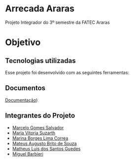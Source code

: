 # Arrecada Araras
Projeto Integrador do 3º semestre da FATEC Araras

# Objetivo 


## Tecnologias utilizadas

Esse projeto foi desenvolvido com as seguintes ferramentas:

## Documentos
[Documentação]())


## Integrantes do Projeto
- [Marcelo Gomes Salvador](https://github.com/marcelosalvador)
- [Maria Vitoria Suzarth](https://github.com/mvitoriasuz)
- [Marina Borges Lima Correa](https://github.com/mborges007)
- [Mateus Augusto Brito de Souza](https://github.com/MateUZZOO7)
- [Matheus Luis dos Santos Guedes](https://github.com/matheusldsguedes)
- [Miguel Barbieri](https://github.com/M1quantum)

